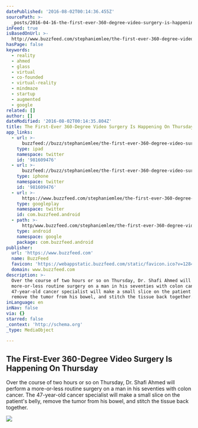 ```yaml
---
datePublished: '2016-08-02T00:14:36.455Z'
sourcePath: >-
  _posts/2016-04-16-the-first-ever-360-degree-video-surgery-is-happening-on-thur.md
inFeed: true
isBasedOnUrl: >-
  http://www.buzzfeed.com/stephaniemlee/the-first-ever-360-degree-video-surgery-is-happening-on-thur#.rr1LK2rYZ
hasPage: false
keywords:
  - reality
  - ahmed
  - glass
  - virtual
  - co-founded
  - virtual-reality
  - mindmaze
  - startup
  - augmented
  - google
related: []
author: []
dateModified: '2016-08-02T00:14:35.804Z'
title: The First-Ever 360-Degree Video Surgery Is Happening On Thursday
app_links:
  - url: >-
      buzzfeed://buzz/stephaniemlee/the-first-ever-360-degree-video-surgery-is-happening-on-thur
    type: ipad
    namespace: twitter
    id: '981609476'
  - url: >-
      buzzfeed://buzz/stephaniemlee/the-first-ever-360-degree-video-surgery-is-happening-on-thur
    type: iphone
    namespace: twitter
    id: '981609476'
  - url: >-
      https://www.buzzfeed.com/stephaniemlee/the-first-ever-360-degree-video-surgery-is-happening-on-thur
    type: googleplay
    namespace: twitter
    id: com.buzzfeed.android
  - path: >-
      http/www.buzzfeed.com/stephaniemlee/the-first-ever-360-degree-video-surgery-is-happening-on-thur?utm_source=google&utm_medium=appindex&utm_campaign=appindex
    type: android
    namespace: google
    package: com.buzzfeed.android
publisher:
  url: 'https://www.buzzfeed.com'
  name: BuzzFeed
  favicon: 'https://webappstatic.buzzfeed.com/static/favicon.ico?v=128414953298.89'
  domain: www.buzzfeed.com
description: >-
  Over the course of two hours or so on Thursday, Dr. Shafi Ahmed will perform a
  more-or-less routine surgery on a man in his seventies with colon cancer. The
  47-year-old cancer specialist will make a small slice on the patient's belly,
  remove the tumor from his bowel, and stitch the tissue back together.
inLanguage: en
inNav: false
via: {}
starred: false
_context: 'http://schema.org'
_type: MediaObject

---
```

<article style=""><h1>The First-Ever 360-Degree Video Surgery Is Happening On Thursday</h1><p>Over the course of two hours or so on Thursday, Dr. Shafi Ahmed will perform a more-or-less routine surgery on a man in his seventies with colon cancer. The 47-year-old cancer specialist will make a small slice on the patient's belly, remove the tumor from his bowel, and stitch the tissue back together.</p><img src="https://img.buzzfeed.com/buzzfeed-static/static/2016-04/13/17/campaign_images/webdr02/the-first-ever-360-degree-video-surgery-is-happen-2-23051-1460581878-3_dblbig.jpg" /></article>